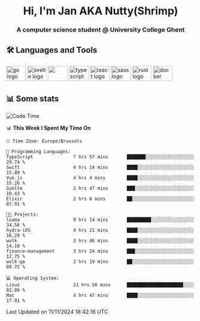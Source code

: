 <h1 align="center">Hi, I'm Jan AKA Nutty(Shrimp)</h1>
<h3 align="center">A computer science student @ University College Ghent</h3>

<h2 align="left">🛠️ Languages and Tools</h2>

###

<div align="left">
  <img src="https://cdn.jsdelivr.net/gh/devicons/devicon/icons/go/go-original.svg" height="40" width="52" alt="go logo"  />
  <img src="https://cdn.jsdelivr.net/gh/devicons/devicon@latest/icons/svelte/svelte-original.svg"  height="40" width="52" alt="svelte logo" />
  <img src="https://cdn.jsdelivr.net/gh/devicons/devicon@latest/icons/tailwindcss/tailwindcss-original.svg" height="40" width="52" />
  <img src="https://cdn.jsdelivr.net/gh/devicons/devicon/icons/typescript/typescript-original.svg" height="40" width="52" alt="typescript logo"  />
  <img src="https://cdn.jsdelivr.net/gh/devicons/devicon/icons/react/react-original.svg" height="40" width="52" alt="react logo"  />
  <img src="https://cdn.jsdelivr.net/gh/devicons/devicon/icons/sass/sass-original.svg" height="40" width="52" alt="sass logo"  />
  <img src="https://cdn.jsdelivr.net/gh/devicons/devicon@latest/icons/rust/rust-original.svg" height="40" width="52" alt="rust logo" />
  <img src="https://cdn.jsdelivr.net/gh/devicons/devicon/icons/docker/docker-original.svg" height="40" width="52" alt="docker logo"  />
</div>

<h2>📊 Some stats</h2>

<!--START_SECTION:waka-->
![Code Time](http://img.shields.io/badge/Code%20Time-5%2C243%20hrs%207%20mins-blue)

📊 **This Week I Spent My Time On** 

```text
🕑︎ Time Zone: Europe/Brussels

💬 Programming Languages: 
TypeScript               7 hrs 57 mins       ███████░░░░░░░░░░░░░░░░░░   29.74 % 
Swift                    4 hrs 14 mins       ████░░░░░░░░░░░░░░░░░░░░░   15.89 % 
Vue.js                   4 hrs 4 mins        ████░░░░░░░░░░░░░░░░░░░░░   15.26 % 
Svelte                   2 hrs 47 mins       ███░░░░░░░░░░░░░░░░░░░░░░   10.43 % 
Elixir                   2 hrs 6 mins        ██░░░░░░░░░░░░░░░░░░░░░░░   07.91 % 

🐱‍💻 Projects: 
loama                    9 hrs 14 mins       █████████░░░░░░░░░░░░░░░░   34.56 % 
hydra-iOS                4 hrs 21 mins       ████░░░░░░░░░░░░░░░░░░░░░   16.29 % 
wolk                     3 hrs 46 mins       ████░░░░░░░░░░░░░░░░░░░░░   14.10 % 
finance-management       3 hrs 24 mins       ███░░░░░░░░░░░░░░░░░░░░░░   12.75 % 
wolk-go                  2 hrs 19 mins       ██░░░░░░░░░░░░░░░░░░░░░░░   08.72 % 

💻 Operating System: 
Linux                    21 hrs 56 mins      █████████████████████░░░░   82.09 % 
Mac                      4 hrs 47 mins       ████░░░░░░░░░░░░░░░░░░░░░   17.91 % 
```


 Last Updated on 11/11/2024 18:42:16 UTC
<!--END_SECTION:waka-->
